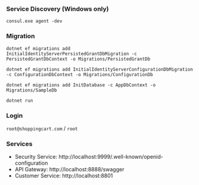 ### Service Discovery (Windows only)

`consul.exe agent -dev`

### Migration

`dotnet ef migrations add InitialIdentityServerPersistedGrantDbMigration -c PersistedGrantDbContext -o Migrations/PersistedGrantDb`

`dotnet ef migrations add InitialIdentityServerConfigurationDbMigration -c ConfigurationDbContext -o Migrations/ConfigurationDb`

`dotnet ef migrations add InitDatabase -c AppDbContext -o Migrations/SampleDb`

`dotnet run`

### Login

`root@shoppingcart.com` / `root`

### Services

- Security Service: http://localhost:9999/.well-known/openid-configuration
- API Gateway: http://localhost:8888/swagger
- Customer Service: http://localhost:8801

